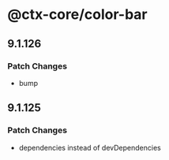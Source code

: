# @ctx-core/color-bar

## 9.1.126

### Patch Changes

- bump

## 9.1.125

### Patch Changes

- dependencies instead of devDependencies
